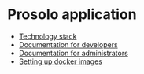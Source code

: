 # Prosolo application

* [Technology stack](docs/technologystack.md)
* [Documentation for developers](docs/developers.md)
* [Documentation for administrators](docs/administrators.md)
* [Setting up docker images](docs/setupandrundocker.md)